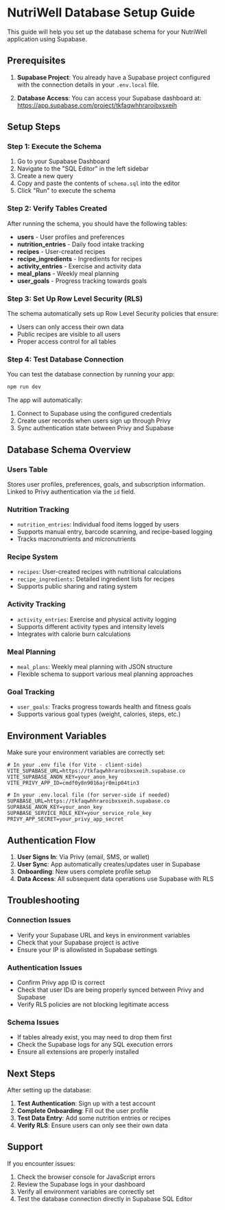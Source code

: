 # NutriWell Database Setup Guide

This guide will help you set up the database schema for your NutriWell application using Supabase.

## Prerequisites

1. **Supabase Project**: You already have a Supabase project configured with the connection details in your `.env.local` file.

2. **Database Access**: You can access your Supabase dashboard at: https://app.supabase.com/project/tkfaqwhhraroibxsxeih

## Setup Steps

### Step 1: Execute the Schema

1. Go to your Supabase Dashboard
2. Navigate to the "SQL Editor" in the left sidebar
3. Create a new query
4. Copy and paste the contents of `schema.sql` into the editor
5. Click "Run" to execute the schema

### Step 2: Verify Tables Created

After running the schema, you should have the following tables:

- **users** - User profiles and preferences
- **nutrition_entries** - Daily food intake tracking
- **recipes** - User-created recipes
- **recipe_ingredients** - Ingredients for recipes
- **activity_entries** - Exercise and activity data
- **meal_plans** - Weekly meal planning
- **user_goals** - Progress tracking towards goals

### Step 3: Set Up Row Level Security (RLS)

The schema automatically sets up Row Level Security policies that ensure:
- Users can only access their own data
- Public recipes are visible to all users
- Proper access control for all tables

### Step 4: Test Database Connection

You can test the database connection by running your app:

```bash
npm run dev
```

The app will automatically:
1. Connect to Supabase using the configured credentials
2. Create user records when users sign up through Privy
3. Sync authentication state between Privy and Supabase

## Database Schema Overview

### Users Table
Stores user profiles, preferences, goals, and subscription information. Linked to Privy authentication via the `id` field.

### Nutrition Tracking
- `nutrition_entries`: Individual food items logged by users
- Supports manual entry, barcode scanning, and recipe-based logging
- Tracks macronutrients and micronutrients

### Recipe System
- `recipes`: User-created recipes with nutritional calculations
- `recipe_ingredients`: Detailed ingredient lists for recipes
- Supports public sharing and rating system

### Activity Tracking
- `activity_entries`: Exercise and physical activity logging
- Supports different activity types and intensity levels
- Integrates with calorie burn calculations

### Meal Planning
- `meal_plans`: Weekly meal planning with JSON structure
- Flexible schema to support various meal planning approaches

### Goal Tracking
- `user_goals`: Tracks progress towards health and fitness goals
- Supports various goal types (weight, calories, steps, etc.)

## Environment Variables

Make sure your environment variables are correctly set:

```env
# In your .env file (for Vite - client-side)
VITE_SUPABASE_URL=https://tkfaqwhhraroibxsxeih.supabase.co
VITE_SUPABASE_ANON_KEY=your_anon_key
VITE_PRIVY_APP_ID=cmdf0y8n9016ajr0mip04tin3

# In your .env.local file (for server-side if needed)
SUPABASE_URL=https://tkfaqwhhraroibxsxeih.supabase.co
SUPABASE_ANON_KEY=your_anon_key
SUPABASE_SERVICE_ROLE_KEY=your_service_role_key
PRIVY_APP_SECRET=your_privy_app_secret
```

## Authentication Flow

1. **User Signs In**: Via Privy (email, SMS, or wallet)
2. **User Sync**: App automatically creates/updates user in Supabase
3. **Onboarding**: New users complete profile setup
4. **Data Access**: All subsequent data operations use Supabase with RLS

## Troubleshooting

### Connection Issues
- Verify your Supabase URL and keys in environment variables
- Check that your Supabase project is active
- Ensure your IP is allowlisted in Supabase settings

### Authentication Issues
- Confirm Privy app ID is correct
- Check that user IDs are being properly synced between Privy and Supabase
- Verify RLS policies are not blocking legitimate access

### Schema Issues
- If tables already exist, you may need to drop them first
- Check the Supabase logs for any SQL execution errors
- Ensure all extensions are properly installed

## Next Steps

After setting up the database:

1. **Test Authentication**: Sign up with a test account
2. **Complete Onboarding**: Fill out the user profile
3. **Test Data Entry**: Add some nutrition entries or recipes
4. **Verify RLS**: Ensure users can only see their own data

## Support

If you encounter issues:
1. Check the browser console for JavaScript errors
2. Review the Supabase logs in your dashboard
3. Verify all environment variables are correctly set
4. Test the database connection directly in Supabase SQL Editor